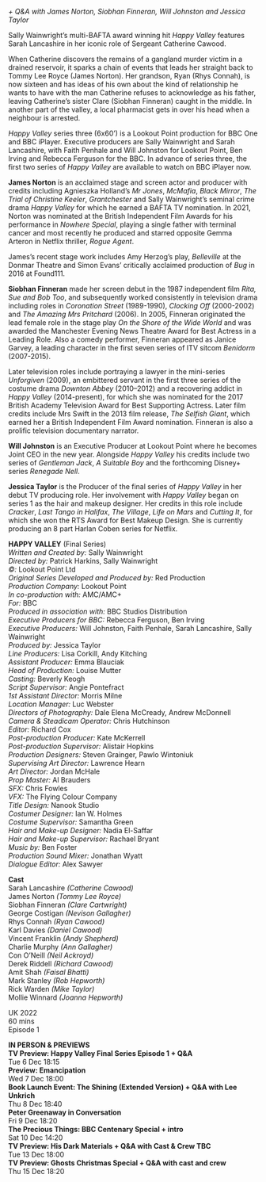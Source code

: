 
_+ Q&A with James Norton, Siobhan Finneran, Will Johnston and Jessica Taylor_

Sally Wainwright’s multi-BAFTA award winning hit _Happy Valley_ features Sarah Lancashire in her iconic role of Sergeant Catherine Cawood.

When Catherine discovers the remains of a gangland murder victim in a drained reservoir, it sparks a chain of events that leads her straight back to Tommy Lee Royce (James Norton). Her grandson, Ryan (Rhys Connah), is now sixteen and has ideas of his own about the kind of relationship he wants to have with the man Catherine refuses to acknowledge as his father, leaving Catherine’s sister Clare (Siobhan Finneran) caught in the middle. In another part of the valley, a local pharmacist gets in over his head when a neighbour is arrested.

_Happy Valley_ series three (6x60’) is a Lookout Point production for BBC One and BBC iPlayer. Executive producers are Sally Wainwright and Sarah Lancashire, with Faith Penhale and Will Johnston for Lookout Point, Ben Irving and Rebecca Ferguson for the BBC. In advance of series three, the first two series of _Happy Valley_ are available to watch on BBC iPlayer now.

**James Norton** is an acclaimed stage and screen actor and producer with credits including Agnieszka Holland’s _Mr Jones_, _McMafia_, _Black Mirror_,  _The Trial of Christine Keeler_, _Grantchester_ and Sally Wainwright’s seminal crime drama _Happy Valley_ for which he earned a BAFTA TV nomination. In 2021, Norton was nominated at the British Independent Film Awards for his performance in _Nowhere Special_, playing a single father with terminal cancer and most recently he produced and starred opposite Gemma Arteron in Netflix thriller, _Rogue Agent_.

James’s recent stage work includes Amy Herzog’s play, _Belleville_ at the Donmar Theatre and Simon Evans’ critically acclaimed production of _Bug_ in 2016 at Found111.

**Siobhan Finneran** made her screen debut in the 1987 independent film _Rita, Sue and Bob Too_, and subsequently worked consistently in television drama including roles in _Coronation Street_ (1989-1990), _Clocking Off_ (2000-2002) and _The Amazing Mrs Pritchard_ (2006). In 2005, Finneran originated the lead female role in the stage play _On the Shore of the Wide World_ and was awarded the Manchester Evening News Theatre Award for Best Actress in a Leading Role. Also a comedy performer, Finneran appeared as Janice Garvey, a leading character in the first seven series of ITV sitcom _Benidorm_ (2007-2015).

Later television roles include portraying a lawyer in the mini-series _Unforgiven_ (2009), an embittered servant in the first three series of the costume drama _Downton Abbey_ (2010–2012) and a recovering addict in _Happy Valley_ (2014-present), for which she was nominated for the 2017 British Academy Television Award for Best Supporting Actress. Later film credits include  Mrs Swift in the 2013 film release, _The Selfish Giant_, which earned her a British Independent Film Award nomination. Finneran is also a prolific television documentary narrator.

**Will Johnston** is an Executive Producer at Lookout Point where he becomes Joint CEO in the new year. Alongside _Happy Valley_ his credits include two series of _Gentleman Jack_, _A Suitable Boy_ and the forthcoming Disney+ series _Renegade Nell_.

**Jessica Taylor** is the Producer of the final series of _Happy Valley_ in her debut TV producing role. Her involvement with _Happy Valley_ began on series 1 as the hair and makeup designer. Her credits in this role include _Cracker_, _Last Tango in Halifax_, _The Village_, _Life on Mars_ and _Cutting It_, for which she won the RTS Award for Best Makeup Design. She is currently producing an 8 part Harlan Coben series for Netflix.  

**HAPPY VALLEY** (Final Series)  
_Written and Created by:_ Sally Wainwright  
_Directed by:_ Patrick Harkins, Sally Wainwright  
_©:_ Lookout Point Ltd  
_Original Series Developed and Produced by:_ Red Production  
_Production Company:_ Lookout Point  
_In co-production with:_ AMC/AMC+  
_For:_ BBC  
_Produced in association with:_ BBC Studios Distribution  
_Executive Producers for BBC:_ Rebecca Ferguson, Ben Irving  
_Executive Producers:_ Will Johnston, Faith Penhale, Sarah Lancashire, Sally Wainwright  
_Produced by:_ Jessica Taylor  
_Line Producers:_ Lisa Corkill, Andy Kitching  
_Assistant Producer:_ Emma Blauciak  
_Head of Production:_ Louise Mutter  
_Casting:_ Beverly Keogh  
_Script Supervisor:_ Angie Pontefract  
_1st Assistant Director:_ Morris Milne  
_Location Manager:_ Luc Webster  
_Directors of Photography:_ Dale Elena McCready, Andrew McDonnell  
_Camera & Steadicam Operator:_ Chris Hutchinson  
_Editor:_ Richard Cox  
_Post-production Producer:_ Kate McKerrell  
_Post-production Supervisor:_ Alistair Hopkins  
_Production Designers:_ Steven Grainger, Pawlo Wintoniuk  
_Supervising Art Director:_ Lawrence Hearn  
_Art Director:_ Jordan McHale  
_Prop Master:_ Al Brauders  
_SFX:_ Chris Fowles  
_VFX:_ The Flying Colour Company  
_Title Design:_ Nanook Studio  
_Costumer Designer:_ Ian W. Holmes  
_Costume Supervisor:_ Samantha Green  
_Hair and Make-up Designer:_ Nadia El-Saffar  
_Hair and Make-up Supervisor:_ Rachael Bryant  
_Music by:_ Ben Foster  
_Production Sound Mixer:_ Jonathan Wyatt  
_Dialogue Editor:_ Alex Sawyer  

**Cast**  
Sarah Lancashire _(Catherine Cawood)_  
James Norton _(Tommy Lee Royce)_  
Siobhan Finneran _(Clare Cartwright)_  
George Costigan _(Nevison Gallagher)_  
Rhys Connah _(Ryan Cawood)_  
Karl Davies _(Daniel Cawood)_  
Vincent Franklin _(Andy Shepherd)_  
Charlie Murphy _(Ann Gallagher)_  
Con O’Neill _(Neil Ackroyd)_  
Derek Riddell _(Richard Cawood)_  
Amit Shah _(Faisal Bhatti)_  
Mark Stanley _(Rob Hepworth)_  
Rick Warden _(Mike Taylor)_  
Mollie Winnard _(Joanna Hepworth)_  

UK 2022  
60 mins  
Episode 1  

**IN PERSON & PREVIEWS**  
**TV Preview: Happy Valley Final Series Episode 1 + Q&A**  
Tue 6 Dec 18:15  
**Preview: Emancipation**  
Wed 7 Dec 18:00  
**Book Launch Event: The Shining (Extended Version) + Q&A with Lee Unkrich**  
Thu 8 Dec 18:40  
**Peter Greenaway in Conversation**  
Fri 9 Dec 18:20  
**The Precious Things: BBC Centenary Special + intro**  
Sat 10 Dec 14:20  
**TV Preview: His Dark Materials + Q&A with Cast & Crew TBC**  
Tue 13 Dec 18:00  
**TV Preview: Ghosts Christmas Special + Q&A with cast and crew**  
Thu 15 Dec 18:20  
<!--stackedit_data:
eyJoaXN0b3J5IjpbMTI4NDQ5NDQ4MywxMzU5NzEyOV19
-->